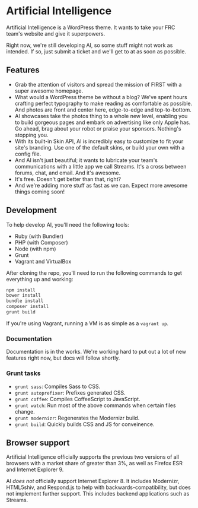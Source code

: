 # Artificial Intelligence

Artificial Intelligence is a WordPress theme. It wants to take your FRC team's website and give it superpowers.

Right now, we're still developing AI, so some stuff might not work as intended. If so, just submit a ticket and we'll get to at as soon as possible.

## Features

* Grab the attention of visitors and spread the mission of FIRST with a super awesome homepage.
* What would a WordPress theme be without a blog? We've spent hours crafting perfect typography to make reading as comfortable as possible. And photos are front and center here, edge-to-edge and top-to-bottom.
* AI showcases take the photos thing to a whole new level, enabling you to build gorgeous pages and embark on advertising like only Apple has. Go ahead, brag about your robot or praise your sponsors. Nothing's stopping you.
* With its built-in Skin API, AI is incredibly easy to customize to fit your site's branding. Use one of the default skins, or build your own with a config file.
* And AI isn't just beautiful; it wants to lubricate your team's communications with a little app we call Streams. It's a cross between forums, chat, and email. And it's awesome.
* It's free. Doesn't get better than that, right?
* And we're adding more stuff as fast as we can. Expect more awesome things coming soon!

## Development

To help develop AI, you'll need the following tools:

* Ruby (with Bundler)
* PHP (with Composer)
* Node (with npm)
* Grunt
* Vagrant and VirtualBox

After cloning the repo, you'll need to run the following commands to get everything up and working:

```bash
npm install
bower install
bundle install
composer install
grunt build
```

If you're using Vagrant, running a VM is as simple as a `vagrant up`.

### Documentation

Documentation is in the works. We're working hard to put out a lot of new features right now, but docs will follow shortly.

### Grunt tasks

* `grunt sass`: Compiles Sass to CSS.
* `grunt autoprefixer`: Prefixes generated CSS.
* `grunt coffee`: Compiles CoffeeScript to JavaScript.
* `grunt watch`: Run most of the above commands when certain files change.
* `grunt modernizr`: Regenerates the Modernizr build.
* `grunt build`: Quickly builds CSS and JS for conveinence.

## Browser support

Artificial Intelligence officially supports the previous two versions of all browsers with a market share of greater than 3%, as well as Firefox ESR and Internet Explorer 9.

AI *does not* officially support Internet Explorer 8. It includes Modernizr, HTML5shiv, and Respond.js to help with backwards-compatibility, but does not implement further support. This includes backend applications such as Streams.
